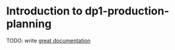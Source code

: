 # Introduction to dp1-production-planning

TODO: write [great documentation](http://jacobian.org/writing/what-to-write/)
